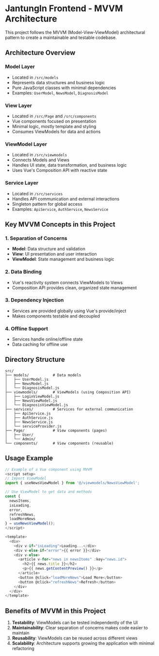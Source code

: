 # JantungIn Frontend - MVVM Architecture

This project follows the MVVM (Model-View-ViewModel) architectural pattern to create a maintainable and testable codebase.

## Architecture Overview

### Model Layer

- Located in `/src/models`
- Represents data structures and business logic
- Pure JavaScript classes with minimal dependencies
- Examples: `UserModel`, `NewsModel`, `DiagnosisModel`

### View Layer

- Located in `/src/Page` and `/src/components`
- Vue components focused on presentation
- Minimal logic, mostly template and styling
- Consumes ViewModels for data and actions

### ViewModel Layer

- Located in `/src/viewmodels`
- Connects Models and Views
- Handles UI state, data transformation, and business logic
- Uses Vue's Composition API with reactive state

### Service Layer

- Located in `/src/services`
- Handles API communication and external interactions
- Singleton pattern for global access
- Examples: `ApiService`, `AuthService`, `NewsService`

## Key MVVM Concepts in this Project

### 1. Separation of Concerns

- **Model**: Data structure and validation
- **View**: UI presentation and user interaction
- **ViewModel**: State management and business logic

### 2. Data Binding

- Vue's reactivity system connects ViewModels to Views
- Composition API provides clean, organized state management

### 3. Dependency Injection

- Services are provided globally using Vue's provide/inject
- Makes components testable and decoupled

### 4. Offline Support

- Services handle online/offline state
- Data caching for offline use

## Directory Structure

```
src/
├── models/           # Data models
│   ├── UserModel.js
│   ├── NewsModel.js
│   └── DiagnosisModel.js
├── viewmodels/       # ViewModels (using Composition API)
│   ├── LoginViewModel.js
│   ├── NewsViewModel.js
│   └── DiagnosisViewModel.js
├── services/         # Services for external communication
│   ├── ApiService.js
│   ├── AuthService.js
│   ├── NewsService.js
│   └── serviceProvider.js
├── Page/             # View components (pages)
│   ├── User/
│   └── Admin/
└── components/       # View components (reusable)
```

## Usage Example

```javascript
// Example of a Vue component using MVVM
<script setup>
// Import ViewModel
import { useNewsViewModel } from '@/viewmodels/NewsViewModel';

// Use ViewModel to get data and methods
const {
  newsItems,
  isLoading,
  error,
  refreshNews,
  loadMoreNews
} = useNewsViewModel();
</script>

<template>
  <div>
    <div v-if="isLoading">Loading...</div>
    <div v-else-if="error">{{ error }}</div>
    <div v-else>
      <article v-for="news in newsItems" :key="news.id">
        <h2>{{ news.title }}</h2>
        <p>{{ news.getContentPreview() }}</p>
      </article>
      <button @click="loadMoreNews">Load More</button>
      <button @click="refreshNews">Refresh</button>
    </div>
  </div>
</template>
```

## Benefits of MVVM in this Project

1. **Testability**: ViewModels can be tested independently of the UI
2. **Maintainability**: Clear separation of concerns makes code easier to maintain
3. **Reusability**: ViewModels can be reused across different views
4. **Scalability**: Architecture supports growing the application with minimal refactoring
